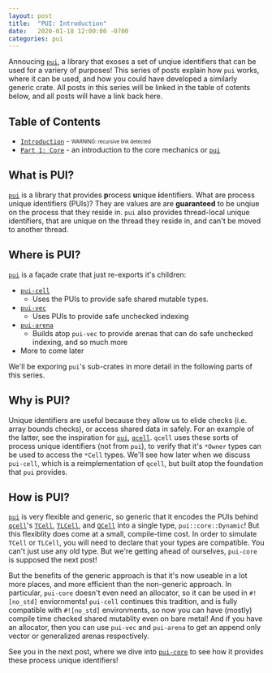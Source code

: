 ```yaml
---
layout: post
title:  "PUI: Introduction"
date:   2020-01-18 12:00:00 -0700
categories: pui
---
```


Annoucing [`pui`](https://crates.io/crates/pui), a library that exoses a set of unqiue identifiers that can be used for a variery of purposes! This series of posts explain how `pui` works, where it can be used, and how you could have developed a similarly generic crate. All posts in this series will be linked in the table of cotents below, and all posts will have a link back here.

## Table of Contents

* [`Introduction`](./PUI-Introduction.html) - <sub><sup> WARNING: recursive link detected </sup></sub>
* [`Part 1: Core`](../20/PUI-Part-1-core) - an introduction to the core mechanics or [`pui`](https://crates.io/crates/pui)

## What is PUI?

[`pui`](https://crates.io/crates/pui) is a library that provides **p**rocess **u**nique **i**dentifiers. What are process unique identifiers (PUIs)? They are values are are **guaranteed** to be unqiue on the process that they reside in. `pui` also provides thread-local unique identifiers, that are unique on the thread they reside in, and can't be moved to another thread.

## Where is PUI?

[`pui`](https://crates.io/crates/pui) is a façade crate that just re-exports it's children:
* [`pui-cell`](https://crates.io/crates/pui-cell)
    * Uses the PUIs to provide safe shared mutable types.
* [`pui-vec`](https://crates.io/crates/pui-vec)
    * Uses PUIs to provide safe unchecked indexing
* [`pui-arena`](https://crates.io/crates/pui-arena)
    * Builds atop `pui-vec` to provide arenas that can do safe unchecked indexing,
      and so much more
* More to come later

We'll be exporing `pui`'s sub-crates in more detail in the following parts of this series.

## Why is PUI?

Unique identifiers are useful because they allow us to elide checks (i.e. array bounds checks), or access shared data in safely. For an example of the latter, see the inspiration for [`pui`](https://crates.io/crates/pui), [`qcell`](https://crates.io/crates/qcell). `qcell` uses these sorts of process unique identifiers (not from `pui`), to verify that it's `*Owner` types can be used to access the `*Cell` types. We'll see how later when we discuss `pui-cell`, which is a reimplementation of `qcell`, but built atop the foundation that `pui` provides.

## How is PUI?

[`pui`](https://crates.io/crates/pui) is very flexible and generic, so generic that it encodes the PUIs behind [`qcell`](https://crates.io/crates/qcell)'s [`TCell`](https://docs.rs/qcell/0.4.1/qcell/struct.TCell.html), [`TLCell`](https://docs.rs/qcell/0.4.1/qcell/struct.TLCell.html), and [`QCell`](https://docs.rs/qcell/0.4.1/qcell/struct.QCell.html) into a single type, `pui::core::Dynamic`! But this flexiblity does come at a small, compile-time cost. In order to simulate `TCell` or `TLCell`, you will need to declare that your types are compatible. You can't just use any old type. But we're getting ahead of ourselves, `pui-core` is supposed the next post!

But the benefits of the generic approach is that it's now useable in a lot more places, and more efficient than the non-generic approach. In particular, `pui-core` doesn't even need an allocator, so it can be used in `#![no_std]` enviornments! `pui-cell` continues this tradition, and is fully compatible with `#![no_std]` environments, so now you can have (mostly) compile time checked shared mutablity even on bare metal! And if you have an allocator, then you can use `pui-vec` and `pui-arena` to get an append only vector or generalized arenas respectively.

See you in the next post, where we dive into [`pui-core`](https://crates.io/crates/pui-core) to see how it provides these process unique identifiers!
